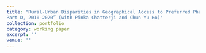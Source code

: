 ```yaml
---
title: "Rural-Urban Disparities in Geographical Access to Preferred Pharmacy Networks in Medicare
Part D, 2010-2020” (with Pinka Chatterji and Chun-Yu Ho)"
collection: portfolio 
category: working paper
excerpt: ''
venue: ''
---
```


